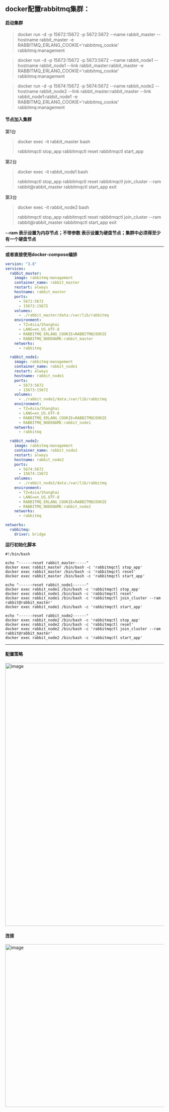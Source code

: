 ## docker配置rabbitmq集群：

#### 启动集群
>docker run -d -p 15672:15672 -p 5672:5672 --name rabbit_master --hostname rabbit_master -e RABBITMQ_ERLANG_COOKIE='rabbitmq_cookie' rabbitmq:management

>docker run -d -p 15673:15672 -p 5673:5672 --name rabbit_node1 --hostname rabbit_node1 --link rabbit_master:rabbit_master -e RABBITMQ_ERLANG_COOKIE='rabbitmq_cookie' rabbitmq:management

>docker run -d -p 15674:15672 -p 5674:5672 --name rabbit_node2 --hostname rabbit_node2 --link rabbit_master:rabbit_master --link rabbit_node1:rabbit_node1 -e RABBITMQ_ERLANG_COOKIE='rabbitmq_cookie' rabbitmq:management

#### 节点加入集群
第1台
>docker exec -it rabbit_master bash
>
>rabbitmqctl stop_app
>rabbitmqctl reset 
>rabbitmqctl start_app 

第2台
>docker exec -it rabbit_node1 bash
>
>rabbitmqctl stop_app
>rabbitmqctl reset 
>rabbitmqctl join_cluster --ram rabbit@rabbit_master 
>rabbitmqctl start_app 
>exit

第3台
>docker exec -it rabbit_node2 bash
>
>rabbitmqctl stop_app
>rabbitmqctl reset 
>rabbitmqctl join_cluster --ram rabbit@rabbit_master 
>rabbitmqctl start_app 
>exit


**--ram 表示设置为内存节点；不带参数 表示设置为硬盘节点；集群中必须得至少有一个硬盘节点**

---

**或者直接使用docker-compose编排**
```yaml
version: "3.8"
services:
  rabbit_master:
    image: rabbitmq:management
    container_name: rabbit_master
    restart: always
    hostname: rabbit_master
    ports:
      - 5672:5672
      - 15672:15672
    volumes:
      - ./rabbit_master/data:/var/lib/rabbitmq
    environment:
      - TZ=Asia/Shanghai
      - LANG=en_US.UTF-8
      - RABBITMQ_ERLANG_COOKIE=RABBITMQCOOKIE
      - RABBITMQ_NODENAME:rabbit_master
    networks:
      - rabbitmq

  rabbit_node1:
    image: rabbitmq:management
    container_name: rabbit_node1
    restart: always
    hostname: rabbit_node1
    ports:
      - 5673:5672
      - 15673:15672
    volumes:
      - ./rabbit_node1/data:/var/lib/rabbitmq
    environment:
      - TZ=Asia/Shanghai
      - LANG=en_US.UTF-8
      - RABBITMQ_ERLANG_COOKIE=RABBITMQCOOKIE
      - RABBITMQ_NODENAME:rabbit_node1
    networks:
      - rabbitmq

  rabbit_node2:
    image: rabbitmq:management
    container_name: rabbit_node2
    restart: always
    hostname: rabbit_node2
    ports:
      - 5674:5672
      - 15674:15672
    volumes:
      - ./rabbit_node2/data:/var/lib/rabbitmq
    environment:
      - TZ=Asia/Shanghai
      - LANG=en_US.UTF-8
      - RABBITMQ_ERLANG_COOKIE=RABBITMQCOOKIE
      - RABBITMQ_NODENAME:rabbit_node2
    networks:
      - rabbitmq

networks:
  rabbitmq:
    driver: bridge
```

**运行初始化脚本**
```shell
#!/bin/bash

echo "------reset rabbit_master-----"
docker exec rabbit_master /bin/bash -c 'rabbitmqctl stop_app'
docker exec rabbit_master /bin/bash -c 'rabbitmqctl reset'
docker exec rabbit_master /bin/bash -c 'rabbitmqctl start_app'

echo "------reset rabbit_node1------"
docker exec rabbit_node1 /bin/bash -c 'rabbitmqctl stop_app'
docker exec rabbit_node1 /bin/bash -c 'rabbitmqctl reset'
docker exec rabbit_node1 /bin/bash -c 'rabbitmqctl join_cluster --ram rabbit@rabbit_master'
docker exec rabbit_node1 /bin/bash -c 'rabbitmqctl start_app'

echo "------reset rabbit_node2------"
docker exec rabbit_node2 /bin/bash -c 'rabbitmqctl stop_app'
docker exec rabbit_node2 /bin/bash -c 'rabbitmqctl reset'
docker exec rabbit_node2 /bin/bash -c 'rabbitmqctl join_cluster --ram rabbit@rabbit_master'
docker exec rabbit_node2 /bin/bash -c 'rabbitmqctl start_app'
```

---

#### 配置策略
<img width="837" alt="image" src="https://user-images.githubusercontent.com/34562805/200748894-cf1cdc0a-99dc-46d4-8ea6-c37097c8e150.png">

#### 连接
<img width="518" alt="image" src="https://user-images.githubusercontent.com/34562805/200749033-b4d25b2b-17f0-491d-8654-6b4995e37e5d.png">
